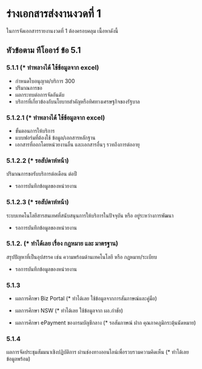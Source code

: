 # ร่างเอกสารส่งงานงวดที่ 1

ในการจัดเอกสารรายงานงวดที่ 1
ต้องครอบคลุม เนื้อหาดังนี้

## หัวข้อตาม ทีโออาร์ ข้อ 5.1

### 5.1.1 (* ทำพลางได้ ใช้ข้อมูลจาก excel)
- กำหนดใบอนุญาต/บริการ 300
- ปริมาณการขอ
- ผลกระทบต่อการจัดอันดับ
- บริการที่เกี่ยวข้องกับนโยบายสำคัญหรือทิศทางเศรษฐกิจของรัฐบาล

### 5.1.2.1  (* ทำพลางได้ ใช้ข้อมูลจาก excel)
- ขั้นตอนการให้บริการ
- แบบฟอร์มที่ต้องใช้ ข้อมูล/เอกสารหลักฐาน
- เอกสารที่ออกโดยหน่วยงานอื่น และเอกสารอื่นๆ รวทถึงการต่ออายุ

### 5.1.2.2 (* รอสัปดาห์หน้า)
ปริมาณการขอรับบริการต่อเดือน ต่อปี
- รอการบันทึกข้อมูลของหน่วยงาน

### 5.1.2.3 (* รอสัปดาห์หน้า)
ระบบเทคโนโลยีสารสนเทศที่สนับสนุนการให้บริการในปัจจุบัน หรือ อยู่ระหว่างการพัฒนา
- รอการบันทึกข้อมูลของหน่วยงาน

### 5.1.2. (* ทำได้เลย เรื่อง กฎหมาย และ มาตรฐาน)
สรุปปัญหาที่เป็นอุปสรรค เช่น ความพร้อมด้านเทคโนโลยี หรือ กฎหมาย/ระเบียบ
- รอการบันทึกข้อมูลของหน่วยงาน

### 5.1.3
- ผลการศึกษา Biz Portal (* ทำได้เลย ใช้ข้อมูลจากการสัมภาษณ์และคู่มือ)

- ผลการศึกษา NSW (* ทำได้เลย ใช้ข้อมูลจาก ผอ.กำชัย)

- ผลการศึกษา ePayment ของกรมบัญชีกลาง (* รอสัมภาษณ์ ฝาก คุณภาคภูมิกระตุ้นนัดหมาย)

### 5.1.4
ผลการจัดประชุมสัมมนาเชิงปฏิบัติการ ผ่านช่องทางออนไลน์เพื่อรวบรวมความคิดเห็น (* ทำได้เลย ข้อมูลพร้อม)

